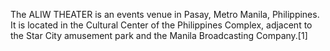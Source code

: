 The ALIW THEATER is an events venue in Pasay, Metro Manila, Philippines. It is located in the Cultural Center of the Philippines Complex, adjacent to the Star City amusement park and the Manila Broadcasting Company.[1]
